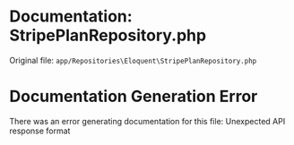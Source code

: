 # Documentation: StripePlanRepository.php

Original file: `app/Repositories\Eloquent\StripePlanRepository.php`

# Documentation Generation Error

There was an error generating documentation for this file: Unexpected API response format